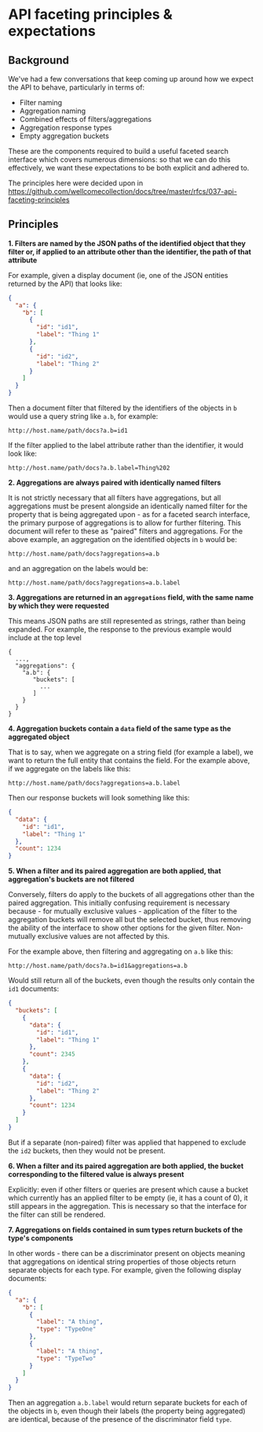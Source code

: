 # API faceting principles & expectations

## Background

We've had a few conversations that keep coming up around how we expect the API to behave, particularly in terms of:

- Filter naming
- Aggregation naming
- Combined effects of filters/aggregations
- Aggregation response types
- Empty aggregation buckets

These are the components required to build a useful faceted search interface which covers numerous dimensions: so that we can do this effectively, we want these expectations to be both explicit and adhered to.

The principles here were decided upon in https://github.com/wellcomecollection/docs/tree/master/rfcs/037-api-faceting-principles

## Principles

**1. Filters are named by the JSON paths of the identified object that they filter or, if applied to an attribute other than the identifier, the path of that attribute**

For example, given a display document (ie, one of the JSON entities returned by the API) that looks like:

```json
{
  "a": {
    "b": [
      {
        "id": "id1",
        "label": "Thing 1"
      },
      {
        "id": "id2",
        "label": "Thing 2"
      }
    ]
  }
}
```

Then a document filter that filtered by the identifiers of the objects in `b` would use a query string like `a.b`, for example:

```
http://host.name/path/docs?a.b=id1
```

If the filter applied to the label attribute rather than the identifier, it would look like:
```
http://host.name/path/docs?a.b.label=Thing%202
```

**2. Aggregations are always paired with identically named filters**

It is not strictly necessary that all filters have aggregations, but all aggregations must be present alongside an identically named filter for the property that is being aggregated upon - as for a faceted search interface, the primary purpose of aggregations is to allow for further filtering. This document will refer to these as "paired" filters and aggregations. For the above example, an aggregation on the identified objects in `b` would be:

```
http://host.name/path/docs?aggregations=a.b
```

and an aggregation on the labels would be:
```
http://host.name/path/docs?aggregations=a.b.label
```

**3. Aggregations are returned in an `aggregations` field, with the same name by which they were requested** 

This means JSON paths are still represented as strings, rather than being expanded. For example, the response to the previous example would include at the top level

```
{
  ...,
  "aggregations": {
    "a.b": {
       "buckets": [
         ...
       ]
    }
  }
}
```



**4. Aggregation buckets contain a `data` field of the same type as the aggregated object**

That is to say, when we aggregate on a string field (for example a label), we want to return the full entity that contains the field. For the example above, if we aggregate on the labels like this:

```
http://host.name/path/docs?aggregations=a.b.label
```

Then our response buckets will look something like this:

```json
{
  "data": {
    "id": "id1",
    "label": "Thing 1"
  },
  "count": 1234
}
```

**5. When a filter and its paired aggregation are both applied, that aggregation's buckets are not filtered**

Conversely, filters do apply to the buckets of all aggregations other than the paired aggregation. This initially confusing requirement is necessary because - for mutually exclusive values - application of the filter to the aggregation buckets will remove all but the selected bucket, thus removing the ability of the interface to show other options for the given filter. Non-mutually exclusive values are not affected by this.

For the example above, then filtering and aggregating on `a.b` like this:

```
http://host.name/path/docs?a.b=id1&aggregations=a.b
```

 Would still return all of the buckets, even though the results only contain the `id1` documents:

```json
{
  "buckets": [
    {
      "data": {
        "id": "id1",
        "label": "Thing 1"
      },
      "count": 2345
    },
    {
      "data": {
        "id": "id2",
        "label": "Thing 2"
      },
      "count": 1234
    }
  ]
}
```

But if a separate (non-paired) filter was applied that happened to exclude the `id2` buckets, then they would not be present.

**6. When a filter and its paired aggregation are both applied, the bucket corresponding to the filtered value is always present**

Explicitly: even if other filters or queries are present which cause a bucket which currently has an applied filter to be empty (ie, it has a count of 0), it still appears in the aggregation. This is necessary so that the interface for the filter can still be rendered. 

**7. Aggregations on fields contained in sum types return buckets of the type's components**

In other words - there can be a discriminator present on objects meaning that aggregations on identical string properties of those objects return separate objects for each type. For example, given the following display documents:

```json
{
  "a": {
    "b": [
      {
        "label": "A thing",
        "type": "TypeOne"
      },
      {
        "label": "A thing",
        "type": "TypeTwo"
      }
    ]
  }
}
```

Then an aggregation `a.b.label` would return separate buckets for each of the objects in `b`, even though their labels (the property being aggregated) are identical, because of the presence of the discriminator field `type`.
